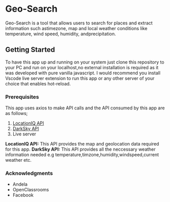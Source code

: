 # Geo-Search

<p>Geo-Search is a tool that allows users to search for places and extract information such astimezone, map and local weather conditions like temperature, wind speed, humidity, andprecipitation.</p>

## Getting Started

<p>To have this app up and running on your system just clone this repository to your PC and run on your localhost,no external installation is required as it was developed with pure vanilla javascript. I would recommend you install Vscode live server extension to run this app or any other server of your choice that enables hot-reload.</p>

### Prerequisites

<p> This app uses axios to make API calls and the API consumed by this app are as follows;</p>

1. [LocationIQ API](https://loactioniq.com)
1. [DarkSky API](https://darksky.net)
1. Live server

<strong>LocationIQ API:</strong> This API provides the map and geolocation data required for this app.
<strong>DarkSky API:</strong> This API provides all the neccessary weather information needed e.g temperature,timzone,humidity,windspeed,current weather etc.

### Acknowledgments

- Andela
- OpenClassrooms
- Facebook
